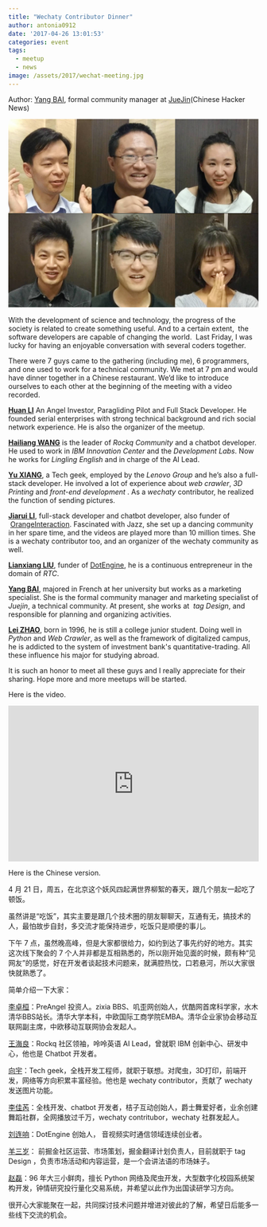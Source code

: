 ```yaml
---
title: "Wechaty Contributor Dinner"
author: antonia0912
date: '2017-04-26 13:01:53'
categories: event
tags:
  - meetup
  - news
image: /assets/2017/wechat-meeting.jpg
---
```


Author: [Yang BAI](https://github.com/antonia0912), formal community manager at [JueJin](https://juejin.im/)(Chinese Hacker News)

![Photo][antonia-video-photo]

With the development of science and technology, the progress of the society is related to create something useful. And to a certain extent,  the software developers are capable of changing the world.  Last Friday, I was lucky for having an enjoyable conversation with several coders together.

There were 7 guys came to the gathering (including me), 6 programmers, and one used to work for a technical community. We met at 7 pm and would have dinner together in a Chinese restaurant. We’d like to introduce ourselves to each other at the beginning of the meeting with a video recorded.

<!--more-->

**[Huan LI](https://github.com/huan)** An Angel Investor, Paragliding Pilot and Full Stack Developer. He founded serial enterprises with strong technical background and rich social network experience. He is also the organizer of the meetup.

**[Hailiang WANG](https://github.com/Samurais)** is the leader of *Rockq Community* and a chatbot developer. He used to work in *IBM Innovation Center* and the *Development Labs*. Now he works for *Lingling English* and in charge of the AI Lead.

**[Yu XIANG](https://github.com/mukaiu)**, a Tech geek, employed by the *Lenovo Group* and he’s also a full- stack developer. He involved a lot of experience about *web crawler*, *3D Printing* and *front-end development* . As a *wechaty* contributor, he realized the function of sending pictures.

**[Jiarui LI](https://github.com/lijiarui)**, full-stack developer and chatbot developer, also funder of  [OrangeInteraction](http://www.batorange.com/). Fascinated with Jazz, she set up a dancing community in her spare time, and the videos are played more than 10 million times. She is a wechaty contributor too, and an organizer of the wechaty community as well.

**[Lianxiang LIU](https://github.com/notedit)**, funder of [DotEngine](http://dot.cc), he is a continuous entrepreneur in the domain of *RTC*.

**[Yang BAI](https://github.com/antonia0912)**, majored in French at her university but works as a marketing specialist. She is the formal community manager and marketing specialist of *Juejin*, a technical community. At present, she works at  *tag Design*, and responsible for planning and organizing activities.

**[Lei ZHAO](https://github.com/Jolly23)**, born in 1996, he is still a college junior student. Doing well in *Python* and *Web Crawler*, as well as the framework of digitalized campus, he is addicted to the system of investment bank's quantitative-trading. All these influence his major for studying abroad.

It is such an honor to meet all these guys and I really appreciate for their sharing. Hope more and more meetups will be started.

Here is the video.

<div class="video-container" style="
    position: relative;
    padding-bottom:56.25%;
    padding-top:30px;
    height:0;
    overflow:hidden;
">
<iframe width="560" height="315" src="https://www.youtube.com/embed/3eq8wJfCAWs" frameborder="0" allowfullscreen="" style="
    position: absolute;
    top:0;
    left:0;
    width:100%;
    height:100%;
"></iframe>
</div>

Here is the Chinese version.

4 月 21 日，周五，在北京这个妖风四起满世界柳絮的春天，跟几个朋友一起吃了顿饭。

虽然讲是“吃饭”，其实主要是跟几个技术圈的朋友聊聊天，互通有无，搞技术的人，最怕故步自封，多交流才能保持进步，吃饭只是顺便的事儿。

下午 7 点，虽然晚高峰，但是大家都很给力，如约到达了事先约好的地方。其实这次线下聚会的 7 个人并非都是互相熟悉的，所以刚开始见面的时候，颇有种“见网友”的感觉，好在开发者谈起技术问题来，就满腔热忱，口若悬河，所以大家很快就熟悉了。

简单介绍一下大家：

[李卓桓](https://github.com/huan)：PreAngel 投资人。zixia BBS、叽歪网创始人，优酷网首席科学家，水木清华BBS站长。清华大学本科，中欧国际工商学院EMBA。清华企业家协会移动互联网副主席，中欧移动互联网协会发起人。

[王海良](https://github.com/Samurais)：Rockq 社区领袖，呤呤英语 AI Lead，曾就职 IBM 创新中心、研发中心，他也是 Chatbot 开发者。

[向宇](https://github.com/mukaiu)：Tech geek，全栈开发工程师，就职于联想。对爬虫，3D打印，前端开发，网络等方向积累丰富经验。他也是 wechaty contributor，贡献了 wechaty 发送图片功能。

[李佳芮](https://github.com/lijiarui)：全栈开发、chatbot 开发者，桔子互动创始人，爵士舞爱好者，业余创建舞蹈社群，全网播放过千万，wechaty contritubor，wechaty 社群发起人。

[刘连响](https://github.com/notedit)：DotEngine 创始人， 音视频实时通信领域连续创业者。

[羊三岁](https://github.com/antonia0912)： 前掘金社区运营、市场策划，掘金翻译计划负责人，目前就职于 tag Design ，负责市场活动和内容运营，是一个会讲法语的市场妹子。

[赵磊](https://github.com/Jolly23)：96 年大三小鲜肉，擅长 Python 网络及爬虫开发，大型数字化校园系统架构开发，钟情研究投行量化交易系统，并希望以此作为出国读研学习方向。

很开心大家能聚在一起，共同探讨技术问题并增进对彼此的了解，希望日后能多一些线下交流的机会。

[dinner-photo]: /assets/2017/wechat-meeting.jpg
[antonia-video-photo]: /assets/2017/antonia0912-issue-4-seminar.jpg
